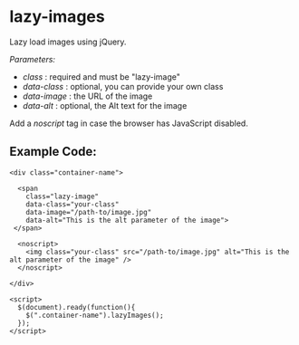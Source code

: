 # lazy-images

Lazy load images using jQuery.

*Parameters:*
- *class* : required and must be "lazy-image"
- *data-class* : optional, you can provide your own class
- *data-image* : the URL of the image
- *data-alt* : optional, the Alt text for the image

Add a *noscript* tag in case the browser has JavaScript disabled.


Example Code:
-----------------------

    <div class="container-name">
  
      <span 
        class="lazy-image" 
        data-class="your-class" 
        data-image="/path-to/image.jpg" 
        data-alt="This is the alt parameter of the image">
     </span>
 
      <noscript>
        <img class="your-class" src="/path-to/image.jpg" alt="This is the alt parameter of the image" />
      </noscript>

    </div>
    
    <script>
      $(document).ready(function(){
        $(".container-name").lazyImages(); 
      });
    </script>

